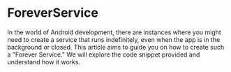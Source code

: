 # ForeverService
In the world of Android development, there are instances where you might need to create a service that runs indefinitely, even when the app is in the background or closed. This article aims to guide you on how to create such a "Forever Service." We will explore the code snippet provided and understand how it works.
